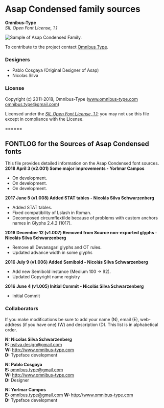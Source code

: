# Asap Condensed family sources

**Omnibus-Type**  
*SIL Open Font License, 1.1*

![Sample of Asap Condensed Family.](../documentation/Asap_Condensed.png "Asap Condensed")

To contribute to the project contact [Omnibus Type](http://omnibus-type.com/).

### Designers

* Pablo Cosgaya (Original Designer of Asap)
* Nicolas Silva

### License

Copyright (c) 2011-2018, Omnibus-Type (www.omnibus-type.com omnibus.type@gmail.com)

Licensed under the [*SIL Open Font License, 1.1*](http://scripts.sil.org/OFL); you may not use this file except in compliance with the License.

======
## FONTLOG for the Sources of Asap Condensed fonts

This file provides detailed information on the Asap Condensed font sources.  
**2018 April 3 (v2.001) Some major improvements - Yorlmar Campos**

- On development.
- On development.
- On development.

**2017 June 5 (v1.008) Added STAT tables - Nicolás Silva Schwarzenberg**

- Added STAT tables.
- Fixed compatibility of Lslash in Roman.
- Decomposed circumflextilde because of problems with custom anchors names in Glyphs 2.4.2 (1017).

**2016 December 12 (v1.007) Removed from Source non-exported glyphs - Nicolás Silva Schwarzenberg**

- Remove all Devanagari glyphs and OT rules.
- Updated advance width in some glyphs

**2016 July 9 (v1.006) Added Semibold - Nicolás Silva Schwarzenberg**

- Add new Semibold instance (Medium 100 -> 92).
- Updated Copyright name registry

**2016 June 4 (v1.005) Initial Commit - Nicolás Silva Schwarzenberg**

- Initial Commit

### Collaborators

If you make modifications be sure to add your name (N), email (E), web-address
(if you have one) (W) and description (D). This list is in alphabetical order.

**N:** **Nicolas Silva Schwarzenberg**  
**E:** nsilva.design@gmail.com  
**W:** http://www.omnibus-type.com  
**D:** Typeface development  

**N:** **Pablo Cosgaya**  
**E:** omnibus.type@gmail.com  
**W:** http://www.omnibus-type.com  
**D:** Designer

**N:** **Yorlmar Campos**  
**E:** omnibus.type@gmail.com 
**W:** http://www.omnibus-type.com  
**D:** Typeface development 